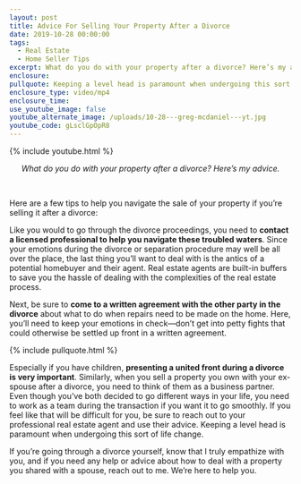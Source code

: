 ```yaml
---
layout: post
title: Advice For Selling Your Property After a Divorce
date: 2019-10-28 00:00:00
tags:
  - Real Estate
  - Home Seller Tips
excerpt: What do you do with your property after a divorce? Here’s my advice.
enclosure:
pullquote: Keeping a level head is paramount when undergoing this sort of life change.
enclosure_type: video/mp4
enclosure_time:
use_youtube_image: false
youtube_alternate_image: /uploads/10-28---greg-mcdaniel---yt.jpg
youtube_code: gLsclGpOpR8
---
```


{% include youtube.html %}

<center><em>What do you do with your property after a divorce? Here&rsquo;s my advice.</em></center>

&nbsp;

Here are a few tips to help you navigate the sale of your property if you’re selling it after a divorce:

Like you would to go through the divorce proceedings, you need to **contact a licensed professional to help you navigate these troubled waters**. Since your emotions during the divorce or separation procedure may well be all over the place, the last thing you’ll want to deal with is the antics of a potential homebuyer and their agent. Real estate agents are built-in buffers to save you the hassle of dealing with the complexities of the real estate process.

Next, be sure to **come to a written agreement with the other party in the divorce** about what to do when repairs need to be made on the home. Here, you’ll need to keep your emotions in check—don’t get into petty fights that could otherwise be settled up front in a written agreement.

{% include pullquote.html %}

Especially if you have children, **presenting a united front during a divorce is very important**. Similarly, when you sell a property you own with your ex-spouse after a divorce, you need to think of them as a business partner. Even though you’ve both decided to go different ways in your life, you need to work as a team during the transaction if you want it to go smoothly. If you feel like that will be difficult for you, be sure to reach out to your professional real estate agent and use their advice. Keeping a level head is paramount when undergoing this sort of life change.

If you’re going through a divorce yourself, know that I truly empathize with you, and if you need any help or advice about how to deal with a property you shared with a spouse, reach out to me. We’re here to help you.